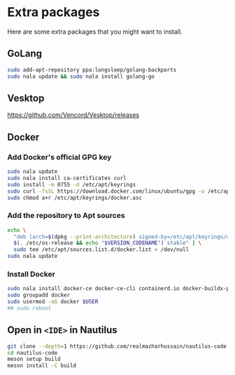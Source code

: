 # Extra packages

Here are some extra packages that you might want to install.

## GoLang

```bash
sudo add-apt-repository ppa:longsleep/golang-backports
sudo nala update && sudo nala install golang-go
```

## Vesktop
<https://github.com/Vencord/Vesktop/releases>

## Docker

### Add Docker's official GPG key

```bash
sudo nala update
sudo nala install ca-certificates curl
sudo install -m 0755 -d /etc/apt/keyrings
sudo curl -fsSL https://download.docker.com/linux/ubuntu/gpg -o /etc/apt/keyrings/docker.asc
sudo chmod a+r /etc/apt/keyrings/docker.asc
```

### Add the repository to Apt sources

```bash
echo \
  "deb [arch=$(dpkg --print-architecture) signed-by=/etc/apt/keyrings/docker.asc] https://download.docker.com/linux/ubuntu \
  $(. /etc/os-release && echo "$VERSION_CODENAME") stable" | \
  sudo tee /etc/apt/sources.list.d/docker.list > /dev/null
sudo nala update
```

### Install Docker

```bash
sudo nala install docker-ce docker-ce-cli containerd.io docker-buildx-plugin docker-compose-plugin
sudo groupadd docker
sudo usermod -aG docker $USER
## sudo reboot
```

## Open in `<IDE>` in Nautilus

```bash
git clone --depth=1 https://github.com/realmazharhussain/nautilus-code.git
cd nautilus-code
meson setup build
meson install -C build
```
